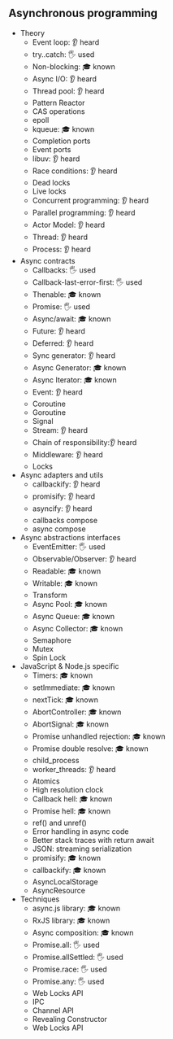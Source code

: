 ## Asynchronous programming

- Theory
  - Event loop: 👂 heard
  - try..catch: 🖐️ used
  - Non-blocking: 🎓 known
  - Async I/O: 👂 heard
  - Thread pool: 👂 heard
  - Pattern Reactor
  - CAS operations
  - epoll
  - kqueue: 🎓 known
  - Completion ports
  - Event ports
  - libuv: 👂 heard
  - Race conditions: 👂 heard
  - Dead locks
  - Live locks
  - Concurrent programming: 👂 heard
  - Parallel programming: 👂 heard
  - Actor Model: 👂 heard
  - Thread: 👂 heard
  - Process: 👂 heard
- Async contracts
  - Callbacks: 🖐️ used
  - Callback-last-error-first: 🖐️ used
  - Thenable: 🎓 known
  - Promise: 🖐️ used
  - Async/await: 🎓 known
  - Future: 👂 heard
  - Deferred: 👂 heard
  - Sync generator: 👂 heard
  - Async Generator: 🎓 known
  - Async Iterator:  🎓 known
  - Event:  👂 heard
  - Coroutine
  - Goroutine
  - Signal
  - Stream: 👂 heard
  - Chain of responsibility:👂 heard
  - Middleware: 👂 heard
  - Locks
- Async adapters and utils
  - callbackify: 👂 heard
  - promisify: 👂 heard
  - asyncify: 👂 heard
  - callbacks compose
  - async compose
- Async abstractions interfaces
  - EventEmitter: 🖐️ used
  - Observable/Observer: 👂 heard
  - Readable: 🎓 known
  - Writable: 🎓 known
  - Transform
  - Async Pool: 🎓 known
  - Async Queue: 🎓 known
  - Async Collector: 🎓 known
  - Semaphore
  - Mutex
  - Spin Lock
- JavaScript & Node.js specific
  - Timers: 🎓 known
  - setImmediate: 🎓 known
  - nextTick: 🎓 known
  - AbortController: 🎓 known
  - AbortSignal:  🎓 known
  - Promise unhandled rejection: 🎓 known
  - Promise double resolve: 🎓 known
  - child_process
  - worker_threads: 👂 heard
  - Atomics
  - High resolution clock
  - Callback hell: 🎓 known
  - Promise hell: 🎓 known
  - ref() and unref()
  - Error handling in async code
  - Better stack traces with return await
  - JSON: streaming serialization
  - promisify: 🎓 known
  - callbackify: 🎓 known
  - AsyncLocalStorage
  - AsyncResource
- Techniques
  - async.js library: 🎓 known
  - RxJS library: 🎓 known
  - Async composition: 🎓 known
  - Promise.all: 🖐️ used
  - Promise.allSettled: 🖐️ used 
  - Promise.race: 🖐️ used 
  - Promise.any: 🖐️ used
  - Web Locks API
  - IPC
  - Channel API
  - Revealing Constructor
  - Web Locks API
